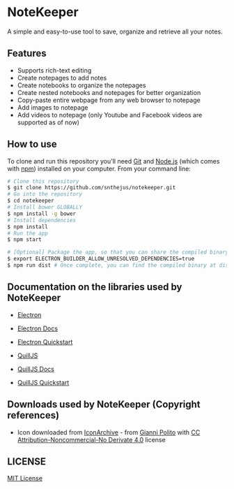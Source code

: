 # NoteKeeper
A simple and easy-to-use tool to save, organize and retrieve all your notes.

## Features
- Supports rich-text editing
- Create notepages to add notes
- Create notebooks to organize the notepages
- Create nested notebooks and notepages for better organization
- Copy-paste entire webpage from any web browser to notepage
- Add images to notepage
- Add videos to notepage (only Youtube and Facebook videos are supported as of now)


## How to use

To clone and run this repository you'll need [Git](https://git-scm.com) and [Node.js](https://nodejs.org/en/download/) (which comes with [npm](http://npmjs.com)) installed on your computer. From your command line:

```bash
# Clone this repository
$ git clone https://github.com/snthejus/notekeeper.git
# Go into the repository
$ cd notekeeper
# Install bower GLOBALLY
$ npm install -g bower
# Install dependencies
$ npm install
# Run the app
$ npm start

# [Optional] Package the app, so that you can share the compiled binary with others. This may takes 2-5 mins.
$ export ELECTRON_BUILDER_ALLOW_UNRESOLVED_DEPENDENCIES=true
$ npm run dist # Once complete, you can find the compiled binary at dist/mac/notekeeper.app (for Mac OS)
```

## Documentation on the libraries used by NoteKeeper

- [Electron](https://electron.atom.io/)
- [Electron Docs](https://electron.atom.io/docs/)
- [Electron Quickstart](https://github.com/electron/electron-quick-start)

- [QuillJS](https://quilljs.com/)
- [QuillJS Docs](https://quilljs.com/docs/api/)
- [QuillJS Quickstart](https://quilljs.com/docs/quickstart/)


## Downloads used by NoteKeeper (Copyright references)

- Icon downloaded from [IconArchive](http://www.iconarchive.com/show/colobrush-icons-by-gianni-polito/note-edit-icon.html) - from [Gianni Polito](http://www.iconarchive.com/artist/gianni-polito.html) with [CC Attribution-Noncommercial-No Derivate 4.0](https://creativecommons.org/licenses/by-nc-nd/4.0/) license


## LICENSE

[MIT License](LICENSE)
